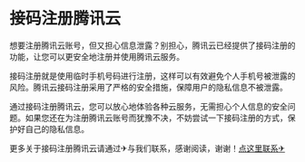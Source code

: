 # 接码注册腾讯云

想要注册腾讯云账号，但又担心信息泄露？别担心，腾讯云已经提供了接码注册的功能，让您可以更安全地注册并使用腾讯云服务。

接码注册就是使用临时手机号码进行注册，这样可以有效避免个人手机号被泄露的风险。腾讯云接码注册采用了严格的安全措施，保障用户的隐私信息不被泄露。

通过接码注册腾讯云，您可以放心地体验各种云服务，无需担心个人信息的安全问题。如果您还在为注册腾讯云账号而犹豫不决，不妨尝试一下接码注册的方式，保护好自己的隐私信息。

更多关于接码注册腾讯云请通过✈与我们联系，感谢阅读，谢谢！[点这里联系✈](https://ads.k02.cc)